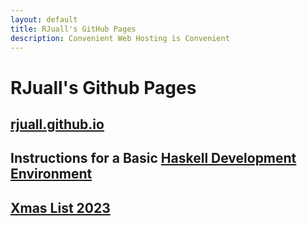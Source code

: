```yaml
---
layout: default
title: RJuall's GitHub Pages
description: Convenient Web Hosting is Convenient
---
```


# RJuall's Github Pages

## [rjuall.github.io](rjuall.github.io)

## Instructions for a Basic [Haskell Development Environment](rjuall.github.io/posts/haskell-dev-env.html)

## [Xmas List 2023](rjuall.github.io/posts/xmas-2023.html)